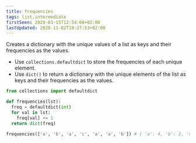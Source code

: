 ```yaml
---
title: frequencies
tags: list,intermediate
firstSeen: 2020-03-15T12:54:08+02:00
lastUpdated: 2020-11-02T19:27:53+02:00
---
```


Creates a dictionary with the unique values of a list as keys and their frequencies as the values.

- Use `collections.defaultdict` to store the frequencies of each unique element.
- Use `dict()` to return a dictionary with the unique elements of the list as keys and their frequencies as the values.

```py
from collections import defaultdict

def frequencies(lst):
  freq = defaultdict(int)
  for val in lst:
    freq[val] += 1
  return dict(freq)
```

```py
frequencies(['a', 'b', 'a', 'c', 'a', 'a', 'b']) # { 'a': 4, 'b': 2, 'c': 1 }
```
